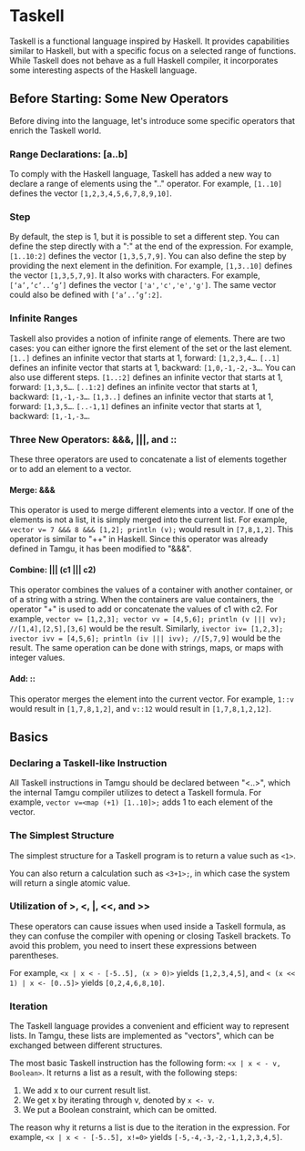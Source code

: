 # Taskell

Taskell is a functional language inspired by Haskell. It provides capabilities similar to Haskell, but with a specific focus on a selected range of functions. While Taskell does not behave as a full Haskell compiler, it incorporates some interesting aspects of the Haskell language.

## Before Starting: Some New Operators

Before diving into the language, let's introduce some specific operators that enrich the Taskell world.

### Range Declarations: [a..b]

To comply with the Haskell language, Taskell has added a new way to declare a range of elements using the ".." operator. For example, `[1..10]` defines the vector `[1,2,3,4,5,6,7,8,9,10]`.

### Step

By default, the step is 1, but it is possible to set a different step. You can define the step directly with a ":" at the end of the expression. For example, `[1..10:2]` defines the vector `[1,3,5,7,9]`. You can also define the step by providing the next element in the definition. For example, `[1,3..10]` defines the vector `[1,3,5,7,9]`. It also works with characters. For example, `[‘a’,’c’..’g’]` defines the vector `['a','c','e','g']`. The same vector could also be defined with `[‘a’..’g’:2]`.

### Infinite Ranges

Taskell also provides a notion of infinite range of elements. There are two cases: you can either ignore the first element of the set or the last element. `[1..]` defines an infinite vector that starts at 1, forward: `[1,2,3,4…`. `[..1]` defines an infinite vector that starts at 1, backward: `[1,0,-1,-2,-3…`. You can also use different steps. `[1..:2]` defines an infinite vector that starts at 1, forward: `[1,3,5…`. `[..1:2]` defines an infinite vector that starts at 1, backward: `[1,-1,-3…`. `[1,3..]` defines an infinite vector that starts at 1, forward: `[1,3,5…`. `[..-1,1]` defines an infinite vector that starts at 1, backward: `[1,-1,-3…`.

### Three New Operators: &&&, |||, and ::

These three operators are used to concatenate a list of elements together or to add an element to a vector.

#### Merge: &&&

This operator is used to merge different elements into a vector. If one of the elements is not a list, it is simply merged into the current list. For example, `vector v= 7 &&& 8 &&& [1,2]; println (v);` would result in `[7,8,1,2]`. This operator is similar to "++" in Haskell. Since this operator was already defined in Tamgu, it has been modified to "&&&".

#### Combine: ||| (c1 ||| c2)

This operator combines the values of a container with another container, or of a string with a string. When the containers are value containers, the operator "+" is used to add or concatenate the values of c1 with c2. For example, `vector v= [1,2,3]; vector vv = [4,5,6]; println (v ||| vv); //[1,4],[2,5],[3,6]` would be the result. Similarly, `ivector iv= [1,2,3]; ivector ivv = [4,5,6]; println (iv ||| ivv); //[5,7,9]` would be the result. The same operation can be done with strings, maps, or maps with integer values.

#### Add: ::

This operator merges the element into the current vector. For example, `1::v` would result in `[1,7,8,1,2]`, and `v::12` would result in `[1,7,8,1,2,12]`.

## Basics

### Declaring a Taskell-like Instruction

All Taskell instructions in Tamgu should be declared between "<..>", which the internal Tamgu compiler utilizes to detect a Taskell formula. For example, `vector v=<map (+1) [1..10]>;` adds 1 to each element of the vector.

### The Simplest Structure

The simplest structure for a Taskell program is to return a value such as `<1>`.

You can also return a calculation such as `<3+1>;`, in which case the system will return a single atomic value.

### Utilization of >, <, |, <<, and >>

These operators can cause issues when used inside a Taskell formula, as they can confuse the compiler with opening or closing Taskell brackets. To avoid this problem, you need to insert these expressions between parentheses.

For example, `<x | x < - [-5..5], (x > 0)>` yields `[1,2,3,4,5]`, and `< (x << 1) | x <- [0..5]>` yields `[0,2,4,6,8,10]`.

### Iteration

The Taskell language provides a convenient and efficient way to represent lists. In Tamgu, these lists are implemented as "vectors", which can be exchanged between different structures.

The most basic Taskell instruction has the following form: `<x | x < - v, Boolean>`. It returns a list as a result, with the following steps:

1. We add x to our current result list.
2. We get x by iterating through v, denoted by `x <- v`.
3. We put a Boolean constraint, which can be omitted.

The reason why it returns a list is due to the iteration in the expression. For example, `<x | x < - [-5..5], x!=0>` yields `[-5,-4,-3,-2,-1,1,2,3,4,5]`.
